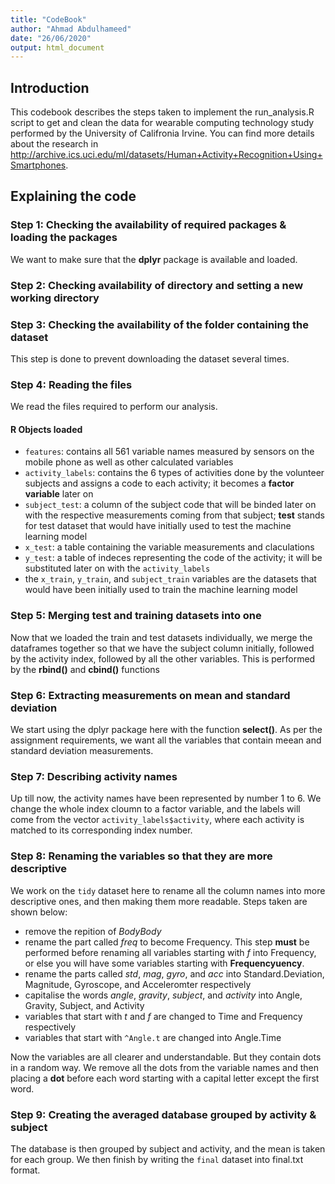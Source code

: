 ```yaml
---
title: "CodeBook"
author: "Ahmad Abdulhameed"
date: "26/06/2020"
output: html_document
---
```


## Introduction

This codebook describes the steps taken to implement the run_analysis.R script to get and clean the data for wearable computing technology study performed by the University of Califronia Irvine. You can find more details about the research in <http://archive.ics.uci.edu/ml/datasets/Human+Activity+Recognition+Using+Smartphones>.


## Explaining the code

### Step 1: Checking the availability of required packages & loading the packages
We want to make sure that the **dplyr** package is available and loaded.

### Step 2: Checking availability of directory and setting a new working directory

### Step 3: Checking the availability of the folder containing the dataset
This step is done to prevent downloading the dataset several times.

### Step 4: Reading the files
We read the files required to perform our analysis.

#### R Objects loaded

* `features`: contains all 561 variable names measured by sensors on the mobile phone as well as other calculated variables  
* `activity_labels`: contains the 6 types of activities done by the volunteer subjects and assigns a code to each activity; it becomes a **factor variable** later on  
* `subject_test`: a column of the subject code that will be binded later on with the respective measurements coming from that subject; **test** stands for test dataset that would have initially used to test the machine learning model  
* `x_test`: a table containing the variable measurements and claculations  
* `y_test`: a table of indeces representing the code of the activity; it will be substituted later on with the `activity_labels`  
* the `x_train`, `y_train`, and `subject_train` variables are the datasets that would have been initially used to train the machine learning model

### Step 5: Merging test and training datasets into one
Now that we loaded the train and test datasets individually, we merge the dataframes together so that we have the subject column initially, followed by the activity index, followed by all the other variables.
This is performed by the **rbind()** and **cbind()** functions
### Step 6: Extracting measurements on mean and standard deviation
We start using the dplyr package here with the function **select()**. As per the assignment requirements, we want all the variables that contain meean and standard deviation measurements.

### Step 7: Describing activity names
Up till now, the activity names have been represented by number 1 to 6. We change the whole index cloumn to a factor variable, and the labels will come from the vector `activity_labels$activity`, where each activity is matched to its corresponding index number.

### Step 8: Renaming the variables so that they are more descriptive
We work on the `tidy` dataset here to rename all the column names into more descriptive ones, and then making them more readable. Steps taken are shown below: 

* remove the repition of *BodyBody*  
* rename the part called *freq* to become Frequency. This step **must** be performed before renaming all variables starting with *f* into Frequency, or else you will have some variables starting with **Frequencyuency**.  
* rename the parts called *std*, *mag*, *gyro*, and *acc* into Standard.Deviation, Magnitude, Gyroscope, and Acceleromter respectively  
* capitalise the words *angle*, *gravity*, *subject*, and *activity* into Angle, Gravity, Subject, and Activity  
* variables that start with *t* and *f* are changed to Time and Frequency respectively  
* variables that start with `^Angle.t` are changed into Angle.Time  

Now the variables are all clearer and understandable. But they contain dots in a random way. We remove all the dots from the variable names and then placing a **dot** before each word starting with a capital letter except the first word.

### Step 9: Creating the averaged database grouped by activity & subject
The database is then grouped by subject and activity, and the mean is taken for each group. We then finish by writing the `final` dataset into final.txt format.
